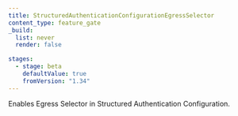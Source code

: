```yaml
---
title: StructuredAuthenticationConfigurationEgressSelector
content_type: feature_gate
_build:
  list: never
  render: false

stages:
  - stage: beta 
    defaultValue: true
    fromVersion: "1.34"
---
```

Enables Egress Selector in Structured Authentication Configuration.
